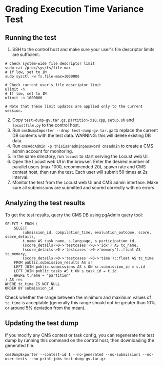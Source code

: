 # Grading Execution Time Variance Test

## Running the test

1. SSH to the control host and make sure your user's file descriptor limits are sufficient.
```
# Check system-wide file descriptor limit
sudo cat /proc/sys/fs/file-max
# If low, set to 1M
sudo sysctl -w fs.file-max=1000000

# Check current user's file descriptor limit
ulimit -n
# If low, set to 1M
ulimit -n 1000000

# Note that these limit updates are applied only to the current session.
```
2. Copy `test-dump-gv.tar.gz`, `partition-x10.cpp`, `setup.sh` and `locustfile.py` to the control host.
3. Run `cmsDumpImporter --drop test-dump-gv.tar.gz` to replace the current DB contents with the test data. WARNING: this will delete existing DB data.
4. Run `cmsAddAdmin -p thisisanadminpassword cmsadmin` to create a CMS admin account for monitoring.
5. In the same directory, run `locust` to start serving the Locust web UI.
6. Open the Locust web UI in the browser. Enter the desired number of parallel users (max 1000, recommended 20), spawn rate and CMS contest host, then run the test. Each user will submit 50 times at 2s interval.
7. Monitor the test from the Locust web UI and CMS admin interface. Make sure all submissions are submitted and scored correctly with no errors.

## Analyzing the test results

To get the test results, query the CMS DB using pgAdmin query tool:
```
SELECT * FROM (
	SELECT
		submission_id, compilation_time, evaluation_outcome, score, score_details,
		t.name AS task_name, s.language, s.participation_id,
		(score_details->0->'testcases'->0->'idx') AS tc_name,
		(score_details->0->'testcases'->0->'memory')::float AS tc_memory,
		(score_details->0->'testcases'->0->'time')::float AS tc_time
	FROM public.submission_results AS sr
	LEFT JOIN public.submissions AS s ON sr.submission_id = s.id
	LEFT JOIN public.tasks AS t ON s.task_id = t.id
	WHERE t.name = 'partition'
) AS res
WHERE tc_time IS NOT NULL
ORDER BY submission_id
```

Check whether the range between the minimum and maximum values of `tc_time` is acceptable (generally this range should not be greater than 10%, or around 5% deviation from the mean).

## Updating the test dump

If you modify any CMS contest or task config, you can regenerate the test dump by running this command on the control host, then downloading the generated file.
```
cmsDumpExporter --contest-id 1 --no-generated --no-submissions --no-user-tests --no-print-jobs test-dump-gv.tar.gz
```

